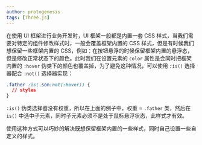 ```yaml
---
author: protogenesis
tags: [Three.js]
---
```


在使用 UI 框架进行业务开发时，UI 框架一般都是内置一套 CSS 样式，当我们需要对特定的组件修改样式时，一般会覆盖框架内置的 CSS 样式，但是有时候我们想保留一些框架内置的 CSS，例如：在按钮悬浮的时候保留框架内置的悬浮态，但是修改正常状态下的颜色。此时我们在设置元素的 `color` 属性是会同时把框架内置的 `:hover` 伪类下的颜色也覆盖掉，为了避免这种情况，可以使用 `:is()` 选择器配合 `:not()` 选择器实现：

```css
.father :is(.son:not(:hover)) {
  // styles
}
```



 `:is()` 伪类选择器没有权重，所以在上面的例子中，权重 = `.father` 类，然后在 `is()` 中选中子元素，同时子元素必须不是处于鼠标悬浮状态，此样式才有效。

使用这种方式可以巧妙的解决既想保留框架内置的一些样式，同时自己设置一些自定义的样式。